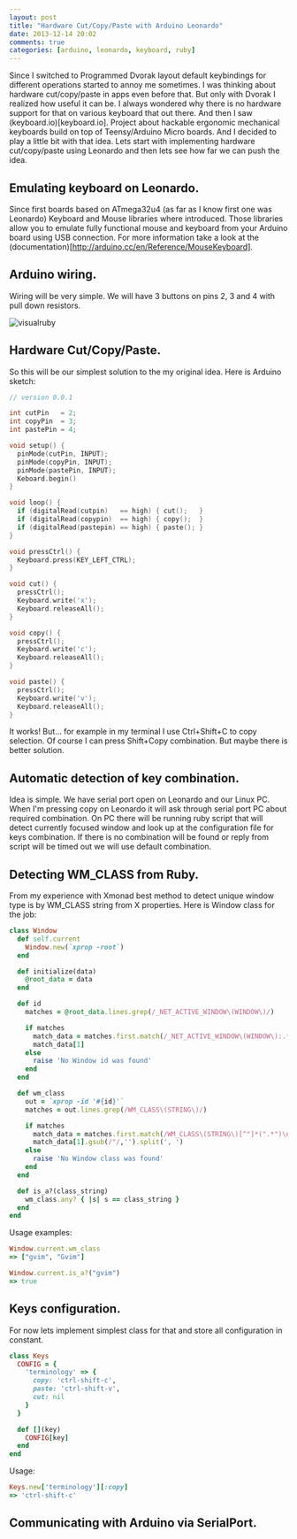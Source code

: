 ```yaml
---
layout: post
title: "Hardware Cut/Copy/Paste with Arduino Leonardo"
date: 2013-12-14 20:02
comments: true
categories: [arduino, leonardo, keyboard, ruby]
---
```

Since I switched to Programmed Dvorak layout default keybindings for different operations started to annoy me sometimes.
I was thinking about hardware cut/copy/paste in apps even before that. But only with Dvorak I realized how useful it can be.
I always wondered why there is no hardware support for that on various keyboard that out there. And then I saw (keyboard.io)[keyboard.io].
Project about hackable ergonomic mechanical keyboards build on top of Teensy/Arduino Micro boards. And I decided to play a little bit with that idea.
Lets start with implementing hardware cut/copy/paste using Leonardo and then lets see how far we can push the idea.

<!-- more -->

## Emulating keyboard on Leonardo.

Since first boards based on ATmega32u4 (as far as I know first one was Leonardo) Keyboard and Mouse libraries where introduced.
Those libraries allow you to emulate fully functional mouse and keyboard from your Arduino board using USB connection. For more information take a look at the (documentation)[http://arduino.cc/en/Reference/MouseKeyboard].

## Arduino wiring.

Wiring will be very simple. We will have 3 buttons on pins 2, 3 and 4 with pull down resistors.

![visualruby](https://dl.dropboxusercontent.com/u/4109351/octopress/hardware-cut-copy-paste/schematics1.png)

## Hardware Cut/Copy/Paste.

So this will be our simplest solution to the my original idea. Here is Arduino sketch:

```cpp
// version 0.0.1

int cutPin   = 2;
int copyPin  = 3;
int pastePin = 4;

void setup() {
  pinMode(cutPin, INPUT);
  pinMode(copyPin, INPUT);
  pinMode(pastePin, INPUT);
  Keboard.begin()
}

void loop() {
  if (digitalRead(cutpin)   == high) { cut();   }
  if (digitalRead(copypin)  == high) { copy();  }
  if (digitalRead(pastepin) == high) { paste(); }
}

void pressCtrl() {
  Keyboard.press(KEY_LEFT_CTRL);
}

void cut() {
  pressCtrl();
  Keyboard.write('x');
  Keyboard.releaseAll();
}

void copy() {
  pressCtrl();
  Keyboard.write('c');
  Keyboard.releaseAll();
}

void paste() {
  pressCtrl();
  Keyboard.write('v');
  Keyboard.releaseAll();
}
```

It works! But... for example in my terminal I use Ctrl+Shift+C to copy selection.
Of course I can press Shift+Copy combination. But maybe there is better solution.

## Automatic detection of key combination.

Idea is simple. We have serial port open on Leonardo and our Linux PC.
When I'm pressing copy on Leonardo it will ask through serial port PC about required combination.
On PC there will be running ruby script that will detect currently focused window and look up at the configuration file for
keys combination. If there is no combination will be found or reply from script will be timed out we will use default combination.

## Detecting WM_CLASS from Ruby.

From my experience with Xmonad best method to detect unique window type is by WM_CLASS string from X properties.
Here is Window class for the job:

```ruby
class Window
  def self.current
    Window.new(`xprop -root`)
  end

  def initialize(data)
    @root_data = data
  end

  def id
    matches = @root_data.lines.grep(/_NET_ACTIVE_WINDOW\(WINDOW\)/)

    if matches
      match_data = matches.first.match(/_NET_ACTIVE_WINDOW\(WINDOW\):.*#\s(.*)\n/)
      match_data[1]
    else
      raise 'No Window id was found'
    end
  end

  def wm_class
    out = `xprop -id '#{id}'`
    matches = out.lines.grep(/WM_CLASS\(STRING\)/)

    if matches
      match_data = matches.first.match(/WM_CLASS\(STRING\)[^"]*(".*")\n/)
      match_data[1].gsub(/"/,'').split(', ')
    else
      raise 'No Window class was found'
    end
  end

  def is_a?(class_string)
    wm_class.any? { |s| s == class_string }
  end
end
```

Usage examples:

```ruby
Window.current.wm_class
=> ["gvim", "Gvim"]

Window.current.is_a?("gvim")
=> true
```

## Keys configuration.

For now lets implement simplest class for that and store all configuration in constant.

```ruby
class Keys
  CONFIG = {
    'terminology' => {
      copy: 'ctrl-shift-c',
      paste: 'ctrl-shift-v',
      cut: nil
    }
  }

  def [](key)
    CONFIG[key]
  end
end
```

Usage:

```ruby
Keys.new['terminology'][:copy]
=> 'ctrl-shift-c'
```

## Communicating with Arduino via SerialPort.
